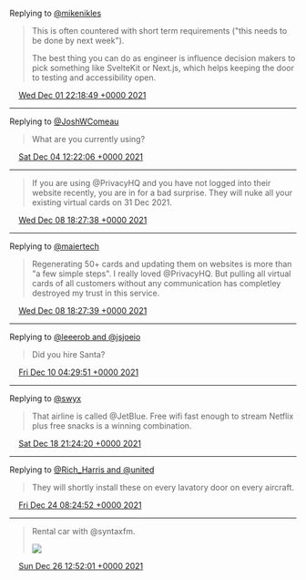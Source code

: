 Replying to [@mikenikles](https://twitter.com/mikenikles/status/1466109476134539264)

> This is often countered with short term requirements ("this needs to be done by next week").
> 
> The best thing you can do as engineer is influence decision makers to pick something like SvelteKit or Next.js, which helps keeping the door to testing and accessibility open.

<img src="media/tweet.ico" width="12" /> [Wed Dec 01 22:18:49 +0000 2021](https://twitter.com/maiertech/status/1466169943951618051)

----

Replying to [@JoshWComeau](https://twitter.com/JoshWComeau/status/1466751490974965763)

> What are you currently using?

<img src="media/tweet.ico" width="12" /> [Sat Dec 04 12:22:06 +0000 2021](https://twitter.com/maiertech/status/1467106941134589958)

----

> If you are using @PrivacyHQ and you have not logged into their website recently, you are in for a bad surprise. They will nuke all your existing virtual cards on 31 Dec 2021.

<img src="media/tweet.ico" width="12" /> [Wed Dec 08 18:27:38 +0000 2021](https://twitter.com/maiertech/status/1468648481950736392)

----

Replying to [@maiertech](https://twitter.com/maiertech/status/1468648481950736392)

> Regenerating 50+ cards and updating them on websites is more than "a few simple steps". I really loved @PrivacyHQ. But pulling all virtual cards of all customers without any communication has completley destroyed my trust in this service.

<img src="media/tweet.ico" width="12" /> [Wed Dec 08 18:27:39 +0000 2021](https://twitter.com/maiertech/status/1468648483137728519)

----

Replying to [@leeerob and @jsjoeio](https://twitter.com/leeerob/status/1468996973160288276)

> Did you hire Santa?

<img src="media/tweet.ico" width="12" /> [Fri Dec 10 04:29:51 +0000 2021](https://twitter.com/maiertech/status/1469162422288232448)

----

Replying to [@swyx](https://twitter.com/swyx/status/1472101199725871105)

> That airline is called @JetBlue. Free wifi fast enough to stream Netflix plus free snacks is a winning combination.

<img src="media/tweet.ico" width="12" /> [Sat Dec 18 21:24:20 +0000 2021](https://twitter.com/maiertech/status/1472316825736200193)

----

Replying to [@Rich_Harris and @united](https://twitter.com/Rich_Harris/status/1474196154221047808)

> They will shortly install these on every lavatory door on every aircraft.

<img src="media/tweet.ico" width="12" /> [Fri Dec 24 08:24:52 +0000 2021](https://twitter.com/maiertech/status/1474294994232135688)

----

> Rental car with @syntaxfm. 
> 
> ![](media/1475087000604717060-FHiPzmwXEAcpdfM.jpg)

<img src="media/tweet.ico" width="12" /> [Sun Dec 26 12:52:01 +0000 2021](https://twitter.com/maiertech/status/1475087000604717060)